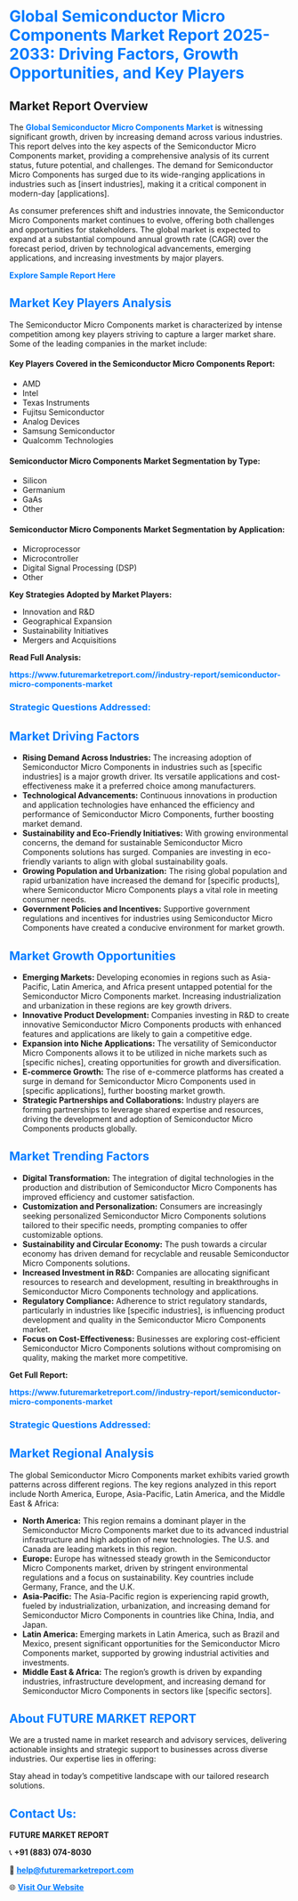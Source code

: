 <h1 style="color: #007BFF;">Global Semiconductor Micro Components Market Report 2025-2033: Driving Factors, Growth Opportunities, and Key Players</h1>

<section id="overview">
<h2>Market Report Overview</h2>
<p>The <a href="https://www.futuremarketreport.com//industry-report/semiconductor-micro-components-market" style="color: #007BFF; text-decoration: none;"><strong>Global Semiconductor Micro Components Market</strong></a> is witnessing significant growth, driven by increasing demand across various industries. This report delves into the key aspects of the Semiconductor Micro Components market, providing a comprehensive analysis of its current status, future potential, and challenges. The demand for Semiconductor Micro Components has surged due to its wide-ranging applications in industries such as [insert industries], making it a critical component in modern-day [applications].</p>
<p>As consumer preferences shift and industries innovate, the Semiconductor Micro Components market continues to evolve, offering both challenges and opportunities for stakeholders. The global market is expected to expand at a substantial compound annual growth rate (CAGR) over the forecast period, driven by technological advancements, emerging applications, and increasing investments by major players.</p>
</section>

<section id="overview">
<p><a href="https://www.futuremarketreport.com//request-sample/reportId=81478" style="color: #007BFF; text-decoration: none;"><strong>Explore Sample Report Here</strong></a></p>
</section>

<section id="key-players">
<h2 style="color: #007BFF;">Market Key Players Analysis</h2>
<p>The Semiconductor Micro Components market is characterized by intense competition among key players striving to capture a larger market share. Some of the leading companies in the market include:</p>
<h4>Key Players Covered in the Semiconductor Micro Components Report:</h4>
<ul><li>AMD</li><li>Intel</li><li>Texas Instruments</li><li>Fujitsu Semiconductor</li><li>Analog Devices</li><li>Samsung Semiconductor</li><li>Qualcomm Technologies</li></ul>
<h4>Semiconductor Micro Components Market Segmentation by Type:</h4>
<ul><li>Silicon</li><li>Germanium</li><li>GaAs</li><li>Other</li></ul>

<h4>Semiconductor Micro Components Market Segmentation by Application:</h4>
<ul><li>Microprocessor</li><li>Microcontroller</li><li>Digital Signal Processing (DSP)</li><li>Other</li></ul>
<p><strong>Key Strategies Adopted by Market Players:</strong></p>
<ul>
<li>Innovation and R&D</li>
<li>Geographical Expansion</li>
<li>Sustainability Initiatives</li>
<li>Mergers and Acquisitions</li>
</ul>
</section>

<section>
<p><strong>Read Full Analysis: </strong></p><a href="https://www.futuremarketreport.com//industry-report/semiconductor-micro-components-market" style="color: #007BFF; text-decoration: none;"><strong>https://www.futuremarketreport.com//industry-report/semiconductor-micro-components-market</strong></a>
<h3 style="color: #007BFF;">Strategic Questions Addressed:</h3>
</section>

<section id="driving-factors">
<h2 style="color: #007BFF;">Market Driving Factors</h2>
<ul>
<li><strong>Rising Demand Across Industries:</strong> The increasing adoption of Semiconductor Micro Components in industries such as [specific industries] is a major growth driver. Its versatile applications and cost-effectiveness make it a preferred choice among manufacturers.</li>
<li><strong>Technological Advancements:</strong> Continuous innovations in production and application technologies have enhanced the efficiency and performance of Semiconductor Micro Components, further boosting market demand.</li>
<li><strong>Sustainability and Eco-Friendly Initiatives:</strong> With growing environmental concerns, the demand for sustainable Semiconductor Micro Components solutions has surged. Companies are investing in eco-friendly variants to align with global sustainability goals.</li>
<li><strong>Growing Population and Urbanization:</strong> The rising global population and rapid urbanization have increased the demand for [specific products], where Semiconductor Micro Components plays a vital role in meeting consumer needs.</li>
<li><strong>Government Policies and Incentives:</strong> Supportive government regulations and incentives for industries using Semiconductor Micro Components have created a conducive environment for market growth.</li>
</ul>
</section>

<section id="growth-opportunities">
<h2 style="color: #007BFF;">Market Growth Opportunities</h2>
<ul>
<li><strong>Emerging Markets:</strong> Developing economies in regions such as Asia-Pacific, Latin America, and Africa present untapped potential for the Semiconductor Micro Components market. Increasing industrialization and urbanization in these regions are key growth drivers.</li>
<li><strong>Innovative Product Development:</strong> Companies investing in R&D to create innovative Semiconductor Micro Components products with enhanced features and applications are likely to gain a competitive edge.</li>
<li><strong>Expansion into Niche Applications:</strong> The versatility of Semiconductor Micro Components allows it to be utilized in niche markets such as [specific niches], creating opportunities for growth and diversification.</li>
<li><strong>E-commerce Growth:</strong> The rise of e-commerce platforms has created a surge in demand for Semiconductor Micro Components used in [specific applications], further boosting market growth.</li>
<li><strong>Strategic Partnerships and Collaborations:</strong> Industry players are forming partnerships to leverage shared expertise and resources, driving the development and adoption of Semiconductor Micro Components products globally.</li>
</ul>
</section>

<section id="trending-factors">
<h2 style="color: #007BFF;">Market Trending Factors</h2>
<ul>
<li><strong>Digital Transformation:</strong> The integration of digital technologies in the production and distribution of Semiconductor Micro Components has improved efficiency and customer satisfaction.</li>
<li><strong>Customization and Personalization:</strong> Consumers are increasingly seeking personalized Semiconductor Micro Components solutions tailored to their specific needs, prompting companies to offer customizable options.</li>
<li><strong>Sustainability and Circular Economy:</strong> The push towards a circular economy has driven demand for recyclable and reusable Semiconductor Micro Components solutions.</li>
<li><strong>Increased Investment in R&D:</strong> Companies are allocating significant resources to research and development, resulting in breakthroughs in Semiconductor Micro Components technology and applications.</li>
<li><strong>Regulatory Compliance:</strong> Adherence to strict regulatory standards, particularly in industries like [specific industries], is influencing product development and quality in the Semiconductor Micro Components market.</li>
<li><strong>Focus on Cost-Effectiveness:</strong> Businesses are exploring cost-efficient Semiconductor Micro Components solutions without compromising on quality, making the market more competitive.</li>
</ul>
</section>

<section>
<p><strong>Get Full Report: </strong></p><a href="https://www.futuremarketreport.com//industry-report/semiconductor-micro-components-market" style="color: #007BFF; text-decoration: none;"><strong>https://www.futuremarketreport.com//industry-report/semiconductor-micro-components-market</strong></a>
<h3 style="color: #007BFF;">Strategic Questions Addressed:</h3>
</section>


<section id="regional-analysis">
<h2 style="color: #007BFF;">Market Regional Analysis</h2>
<p>The global Semiconductor Micro Components market exhibits varied growth patterns across different regions. The key regions analyzed in this report include North America, Europe, Asia-Pacific, Latin America, and the Middle East & Africa:</p>
<ul>
<li><strong>North America:</strong> This region remains a dominant player in the Semiconductor Micro Components market due to its advanced industrial infrastructure and high adoption of new technologies. The U.S. and Canada are leading markets in this region.</li>
<li><strong>Europe:</strong> Europe has witnessed steady growth in the Semiconductor Micro Components market, driven by stringent environmental regulations and a focus on sustainability. Key countries include Germany, France, and the U.K.</li>
<li><strong>Asia-Pacific:</strong> The Asia-Pacific region is experiencing rapid growth, fueled by industrialization, urbanization, and increasing demand for Semiconductor Micro Components in countries like China, India, and Japan.</li>
<li><strong>Latin America:</strong> Emerging markets in Latin America, such as Brazil and Mexico, present significant opportunities for the Semiconductor Micro Components market, supported by growing industrial activities and investments.</li>
<li><strong>Middle East & Africa:</strong> The region’s growth is driven by expanding industries, infrastructure development, and increasing demand for Semiconductor Micro Components in sectors like [specific sectors].</li>
</ul>
</section>

<footer>
<h2 style="color: #007BFF;">About FUTURE MARKET REPORT</h2>
<p>We are a trusted name in market research and advisory services, delivering actionable insights and strategic support to businesses across diverse industries. Our expertise lies in offering:</p>

<p>Stay ahead in today’s competitive landscape with our tailored research solutions.</p>

<h2 style="color: #007BFF;">Contact Us:</h2>
<p><strong>FUTURE MARKET REPORT</strong></p>
<p>📞 <strong>+91 (883) 074-8030</strong></p>
<p>📧 <strong><a href="mailto:help@futuremarketreport.com" style="color: #007BFF;">help@futuremarketreport.com</a></strong></p>
<p>🌐 <strong><a href="https://www.futuremarketreport.com/" style="color: #007BFF;">Visit Our Website</a></strong></p>
</footer>
